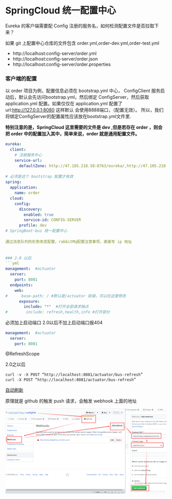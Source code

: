 # SpringCloud 统一配置中心

Eureka 的客户端需要配 Config 注册的服务名，如何检测配置文件是否拉取下来？

如果 git 上配置中心仓库的文件包含 order.yml,order-dev.yml,order-test.yml

- http://localhost:config-server/order.yml
- http://localhost:config-server/order.json
- http://localhost:config-server/order.properties

### 客户端的配置
以 order 项目为例，配置信息必须在 bootstrap.yml 中心， ConfigClient 服务启动后，默认会先访问bootstrap.yml，然后绑定
ConfigServer，然后获取 application.yml 配置。如果仅仅在 application.yml 配置了url:http://127.0.0.1:8080 这样默认
会使用8888端口，（配置无效）。 所以，我们将绑定ConfigServer的配置属性应该放在bootstrap.yml文件里.

**特别注意的是，SpringCloud 这里需要的文件是 dev ,但是若存在 order ，则会把 order 中的配置加入其中，简单来说，order
就是通用配置文件。**

```yml
eureka:
  client:
    # 注册服务中心
    service-url:
      defaultZone: http://47.105.218.58:8763/eureka/,http://47.105.218.58:8761/eureka/,http://47.105.218.58:8762/eureka/

# 必须是这个 bootstrap 配置才有效
spring:
  application:
    name: order
  cloud:
    config:
      discovery:
        enabled: true
        service-id: CONFIG-SERVER
      profile: dev
# SpringBoot-bus 统一配置中心

通过消息队列的形势改变配置，rabbitMq配置注意事项，直接写 ip 地址


### 2.0 以后
```yml
management:  #actuator
  server:
    port: 8081
  endpoints:
    web:
#      base-path: / #默认是/actuator 前缀，可以在这里修改
      exposure:
        include: "*"  #打开全部请求端点
#        include: refresh,health,info #打开部分
```

必须加上启动端口 2.0以后不加上启动端口报404

```yml
management:  #actuator
  server:
    port: 8081
```

@RefreshScope

2.0之以后

```shell
curl -v -X POST “http://localhost:8081/actuator/bus-refresh” 
curl -X POST “http://localhost:8081/actuator/bus-refresh”
```


[自动刷新](https://blog.csdn.net/antma/article/details/81369872)

原理就是 github 的触发 push 请求，会触发 webhook 上面的地址

![](image/2.png)